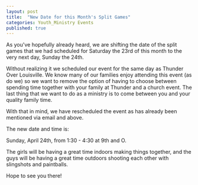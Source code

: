 ```yaml
---
layout: post
title:  "New Date for this Month's Split Games"
categories: Youth_Ministry Events
published: true
---
```

As you've hopefully already heard, we are shifting the date of the split games that we had scheduled for Saturday the 23rd of this month to the very next day, Sunday the 24th.
 
Without realizing it we scheduled our event for the same day as Thunder Over Louisville. We know many of our families enjoy attending this event (as do we) so we want to remove the option of having to choose between spending time together with your family at Thunder and a church event. The last thing that we want to do as a ministry is to come between you and your quality family time. 

With that in mind, we have rescheduled the event as has already been mentioned via email and above. 

The new date and time is:

Sunday, April 24th, from 1:30 - 4:30 at 9th and O.

The girls will be having a great time indoors making things together, and the guys will be having a great time outdoors shooting each other with slingshots and paintballs.

Hope to see you there!